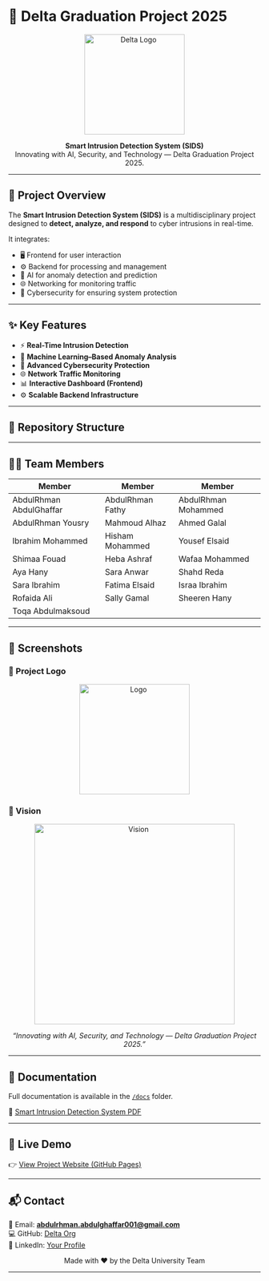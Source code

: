 # 🚀 Delta Graduation Project 2025  

<p align="center">
  <img src="https://i.postimg.cc/rwJ6qMM3/Chat-GPT-Image-Sep-3-2025-02-06-48-AM.png" alt="Delta Logo" width="200"/>
</p>

<p align="center">
  <b>Smart Intrusion Detection System (SIDS)</b><br>
  Innovating with AI, Security, and Technology — Delta Graduation Project 2025.
</p>

---

## 📌 Project Overview  
The **Smart Intrusion Detection System (SIDS)** is a multidisciplinary project designed to **detect, analyze, and respond** to cyber intrusions in real-time.  

It integrates:  
- 🖥️ Frontend for user interaction  
- ⚙️ Backend for processing and management  
- 🤖 AI for anomaly detection and prediction  
- 🌐 Networking for monitoring traffic  
- 🔐 Cybersecurity for ensuring system protection  

---

## ✨ Key Features  
- ⚡ **Real-Time Intrusion Detection**  
- 🤖 **Machine Learning–Based Anomaly Analysis**  
- 🔐 **Advanced Cybersecurity Protection**  
- 🌐 **Network Traffic Monitoring**  
- 📊 **Interactive Dashboard (Frontend)**  
- ⚙️ **Scalable Backend Infrastructure**  

---

## 📂 Repository Structure  

---

## 👨‍💻 Team Members  

| Member | Member | Member |
|--------|--------|--------|
| AbdulRhman AbdulGhaffar | AbdulRhman Fathy | AbdulRhman Mohammed |
| AbdulRhman Yousry | Mahmoud Alhaz | Ahmed Galal |
| Ibrahim Mohammed | Hisham Mohammed | Yousef Elsaid |
| Shimaa Fouad | Heba Ashraf | Wafaa Mohammed |
| Aya Hany | Sara Anwar | Shahd Reda |
| Sara Ibrahim | Fatima Elsaid | Israa Ibrahim |
| Rofaida Ali | Sally Gamal | Sheeren Hany |
| Toqa Abdulmaksoud | | |

---

## 📸 Screenshots  

### 🔹 Project Logo  
<p align="center">
  <img src="https://i.postimg.cc/rwJ6qMM3/Chat-GPT-Image-Sep-3-2025-02-06-48-AM.png" alt="Logo" width="220"/>
</p>

### 🔹 Vision  
<p align="center">
  <img src="https://i.postimg.cc/QM4RWmBq/Chat-GPT-Image-Sep-3-2025-02-04-26-AM.png" alt="Vision" width="400"/>
</p>

<p align="center"><i>“Innovating with AI, Security, and Technology — Delta Graduation Project 2025.”</i></p>

---

## 📖 Documentation  
Full documentation is available in the [`/docs`](./docs) folder.  

📄 [Smart Intrusion Detection System PDF](./docs/Smart%20Intrusion%20Detection%20System.pdf)  

---

## 🔗 Live Demo  
👉 [View Project Website (GitHub Pages)](https://your-username.github.io/delta-graduation-project-2025)  

---

## 📬 Contact  
📧 Email: **abdulrhman.abdulghaffar001@gmail.com**  
💻 GitHub: [Delta Org](https://github.com/)  
🔗 LinkedIn: [Your Profile](https://linkedin.com/)  

<p align="center">
  Made with ❤️ by the Delta University Team
</p>

---


